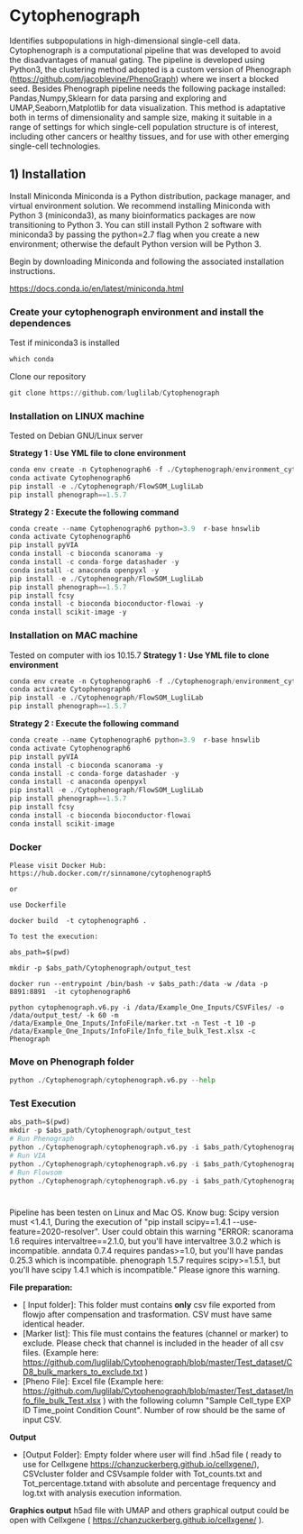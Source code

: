# Cytophenograph

Identifies subpopulations in high-dimensional single-cell data. Cytophenograph is a computational pipeline that was developed to avoid the disadvantages of manual gating. The pipeline is developed using Python3, the clustering method adopted is a custom version of Phenograph (https://github.com/jacoblevine/PhenoGraph) where we insert a blocked seed. Besides Phenograph pipeline needs the following package installed: Pandas,Numpy,Sklearn for data parsing and exploring and UMAP,Seaborn,Matplotlib for data visualization. This method is adaptative both in terms of dimensionality and sample size, making it suitable in a range of settings for which single-cell population structure is of interest, including other cancers or healthy tissues, and for use with other emerging single-cell technologies.

## 1) Installation 

Install Miniconda
Miniconda is a Python distribution, package manager, and virtual environment solution. We recommend installing Miniconda with Python 3 (miniconda3), as many bioinformatics packages are now transitioning to Python 3. You can still install Python 2 software with miniconda3 by passing the python=2.7 flag when you create a new environment; otherwise the default Python version will be Python 3.

Begin by downloading Miniconda and following the associated installation instructions.

https://docs.conda.io/en/latest/miniconda.html

### Create your cytophenograph environment and install the dependences

Test if miniconda3 is installed


```python
which conda
```

Clone our repository


```python
git clone https://github.com/luglilab/Cytophenograph
```


### Installation on LINUX machine
Tested on Debian GNU/Linux server

**Strategy 1 : Use YML file to clone environment** 
```python
conda env create -n Cytophenograph6 -f ./Cytophenograph/environment_cytophenograph6_linux.yml
conda activate Cytophenograph6
pip install -e ./Cytophenograph/FlowSOM_LugliLab
pip install phenograph==1.5.7
```
**Strategy 2 : Execute the following command** 
```python
conda create --name Cytophenograph6 python=3.9  r-base hnswlib
conda activate Cytophenograph6
pip install pyVIA
conda install -c bioconda scanorama -y
conda install -c conda-forge datashader -y
conda install -c anaconda openpyxl -y
pip install -e ./Cytophenograph/FlowSOM_LugliLab
pip install phenograph==1.5.7
pip install fcsy
conda install -c bioconda bioconductor-flowai -y
conda install scikit-image -y
```

### Installation on MAC machine
Tested on computer with ios 10.15.7 
**Strategy 1 : Use YML file to clone environment** 
```python
conda env create -n Cytophenograph6 -f ./Cytophenograph/environment_cytophenograph6_mac.yml
conda activate Cytophenograph6
pip install -e ./Cytophenograph/FlowSOM_LugliLab
pip install phenograph==1.5.7
```
**Strategy 2 : Execute the following command** 
```python
conda create --name Cytophenograph6 python=3.9  r-base hnswlib
conda activate Cytophenograph6
pip install pyVIA
conda install -c bioconda scanorama -y
conda install -c conda-forge datashader -y
conda install -c anaconda openpyxl
pip install -e ./Cytophenograph/FlowSOM_LugliLab
pip install phenograph==1.5.7
pip install fcsy
conda install -c bioconda bioconductor-flowai
conda install scikit-image
```

### Docker 
```
Please visit Docker Hub:
https://hub.docker.com/r/sinnamone/cytophenograph5

or 

use Dockerfile

docker build  -t cytophenograph6 .

To test the execution:

abs_path=$(pwd)

mkdir -p $abs_path/Cytophenograph/output_test

docker run --entrypoint /bin/bash -v $abs_path:/data -w /data -p 8891:8891  -it cytophenograph6

python cytophenograph.v6.py -i /data/Example_One_Inputs/CSVFiles/ -o /data/output_test/ -k 60 -m /data/Example_One_Inputs/InfoFile/marker.txt -n Test -t 10 -p /data/Example_One_Inputs/InfoFile/Info_file_bulk_Test.xlsx -c Phenograph

```

###  Move on Phenograph folder



```python
python ./Cytophenograph/cytophenograph.v6.py --help
```


###  Test Execution 
```python
abs_path=$(pwd)
mkdir -p $abs_path/Cytophenograph/output_test
# Run Phenograph
python ./Cytophenograph/cytophenograph.v6.py -i $abs_path/Cytophenograph/Example_One_Inputs/CSVFiles/ -o $abs_path/Cytophenograph/output_test/ -k 60 -m $abs_path/Cytophenograph/Example_One_Inputs/InfoFile/marker.txt -n Test -t 10 -p $abs_path/Cytophenograph/Example_One_Inputs/InfoFile/Info_file_bulk_Test.xlsx -c Phenograph
# Run VIA
python ./Cytophenograph/cytophenograph.v6.py -i $abs_path/Cytophenograph/Example_One_Inputs/CSVFiles/ -o $abs_path/Cytophenograph/output_test/ -w 30 -z 1.0 -m $abs_path/Cytophenograph/Example_One_Inputs/InfoFile/marker.txt -n Test -t 10 -p $abs_path/Cytophenograph/Example_One_Inputs/InfoFile/Info_file_bulk_Test.xlsx -c VIA
# Run Flowsom
python ./Cytophenograph/cytophenograph.v6.py -i $abs_path/Cytophenograph/Example_One_Inputs/CSVFiles/ -o $abs_path/Cytophenograph/output_test/ -x 5 -y 31 -m $abs_path/Cytophenograph/Example_One_Inputs/InfoFile/marker.txt  -n Test -t 10 -p $abs_path/Cytophenograph/Example_One_Inputs/InfoFile/Info_file_bulk_Test.xlsx -c FlowSOM

```
# 

Pipeline has been testen on Linux and Mac OS. 
Know bug:  Scipy  version must <1.4.1, During the execution of "pip install scipy==1.4.1 --use-feature=2020-resolver". User could obtain this warning "ERROR: scanorama 1.6 requires intervaltree==2.1.0, but you'll have intervaltree 3.0.2 which is incompatible.
anndata 0.7.4 requires pandas>=1.0, but you'll have pandas 0.25.3 which is incompatible.
phenograph 1.5.7 requires scipy>=1.5.1, but you'll have scipy 1.4.1 which is incompatible."
Please ignore this warning. 

**File preparation:**

 - [ Input folder]: This folder must contains **only** csv file exported from flowjo after compensation and trasformation. CSV must have same identical header. 
 - [Marker list]: This file must contains the features (channel or marker) to exclude. Please check that channel is included in the header of all csv files. (Example here: https://github.com/luglilab/Cytophenograph/blob/master/Test_dataset/CD8_bulk_markers_to_exclude.txt )
 - [Pheno File]: Excel file (Example here: https://github.com/luglilab/Cytophenograph/blob/master/Test_dataset/Info_file_bulk_Test.xlsx ) with the following column "Sample Cell_type EXP ID Time_point Condition Count". Number of row should be the same of input CSV. 


**Output**
 - [Output Folder]: Empty folder where user will find .h5ad file ( ready to use for Cellxgene https://chanzuckerberg.github.io/cellxgene/), CSVcluster folder and CSVsample folder with Tot_counts.txt and Tot_percentage.txtand with absolute and percentage frequency and log.txt with analysis execution information. 
 
 **Graphics output**
 h5ad file with UMAP and others graphical output could be open with Cellxgene ( https://chanzuckerberg.github.io/cellxgene/ ). 


